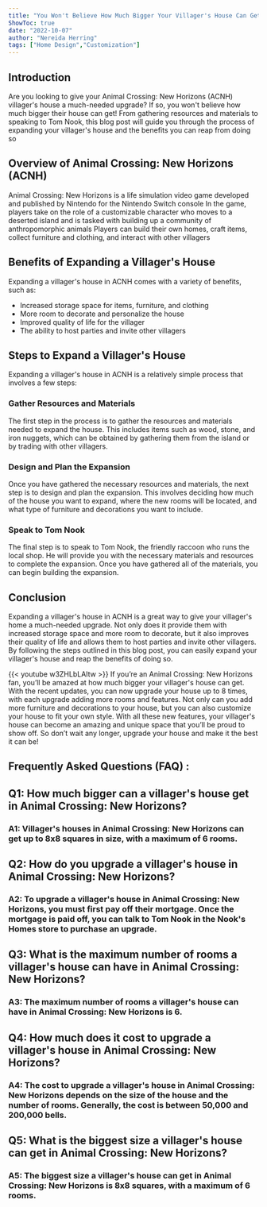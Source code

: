 ```yaml
---
title: "You Won't Believe How Much Bigger Your Villager's House Can Get in ACNH!"
ShowToc: true 
date: "2022-10-07"
author: "Nereida Herring" 
tags: ["Home Design","Customization"]
---
```

## Introduction
Are you looking to give your Animal Crossing: New Horizons (ACNH) villager's house a much-needed upgrade? If so, you won't believe how much bigger their house can get! From gathering resources and materials to speaking to Tom Nook, this blog post will guide you through the process of expanding your villager's house and the benefits you can reap from doing so 

## Overview of Animal Crossing: New Horizons (ACNH)
Animal Crossing: New Horizons is a life simulation video game developed and published by Nintendo for the Nintendo Switch console In the game, players take on the role of a customizable character who moves to a deserted island and is tasked with building up a community of anthropomorphic animals Players can build their own homes, craft items, collect furniture and clothing, and interact with other villagers

## Benefits of Expanding a Villager's House
Expanding a villager's house in ACNH comes with a variety of benefits, such as: 

- Increased storage space for items, furniture, and clothing 
- More room to decorate and personalize the house 
- Improved quality of life for the villager 
- The ability to host parties and invite other villagers 

## Steps to Expand a Villager's House
Expanding a villager's house in ACNH is a relatively simple process that involves a few steps: 

### Gather Resources and Materials 
The first step in the process is to gather the resources and materials needed to expand the house. This includes items such as wood, stone, and iron nuggets, which can be obtained by gathering them from the island or by trading with other villagers. 

### Design and Plan the Expansion 
Once you have gathered the necessary resources and materials, the next step is to design and plan the expansion. This involves deciding how much of the house you want to expand, where the new rooms will be located, and what type of furniture and decorations you want to include. 

### Speak to Tom Nook 
The final step is to speak to Tom Nook, the friendly raccoon who runs the local shop. He will provide you with the necessary materials and resources to complete the expansion. Once you have gathered all of the materials, you can begin building the expansion. 

## Conclusion 
Expanding a villager's house in ACNH is a great way to give your villager's home a much-needed upgrade. Not only does it provide them with increased storage space and more room to decorate, but it also improves their quality of life and allows them to host parties and invite other villagers. By following the steps outlined in this blog post, you can easily expand your villager's house and reap the benefits of doing so.

{{< youtube w3ZHLbLAItw >}} 
If you’re an Animal Crossing: New Horizons fan, you’ll be amazed at how much bigger your villager's house can get. With the recent updates, you can now upgrade your house up to 8 times, with each upgrade adding more rooms and features. Not only can you add more furniture and decorations to your house, but you can also customize your house to fit your own style. With all these new features, your villager's house can become an amazing and unique space that you’ll be proud to show off. So don’t wait any longer, upgrade your house and make it the best it can be!

## Frequently Asked Questions (FAQ) :
<h2>Q1: How much bigger can a villager's house get in Animal Crossing: New Horizons?</h2>

<h3>A1: Villager's houses in Animal Crossing: New Horizons can get up to 8x8 squares in size, with a maximum of 6 rooms.</h3>

<h2>Q2: How do you upgrade a villager's house in Animal Crossing: New Horizons?</h2>

<h3>A2: To upgrade a villager's house in Animal Crossing: New Horizons, you must first pay off their mortgage. Once the mortgage is paid off, you can talk to Tom Nook in the Nook's Homes store to purchase an upgrade.</h3>

<h2>Q3: What is the maximum number of rooms a villager's house can have in Animal Crossing: New Horizons?</h2>

<h3>A3: The maximum number of rooms a villager's house can have in Animal Crossing: New Horizons is 6.</h3>

<h2>Q4: How much does it cost to upgrade a villager's house in Animal Crossing: New Horizons?</h2>

<h3>A4: The cost to upgrade a villager's house in Animal Crossing: New Horizons depends on the size of the house and the number of rooms. Generally, the cost is between 50,000 and 200,000 bells.</h3>

<h2>Q5: What is the biggest size a villager's house can get in Animal Crossing: New Horizons?</h2>

<h3>A5: The biggest size a villager's house can get in Animal Crossing: New Horizons is 8x8 squares, with a maximum of 6 rooms.</h3>



